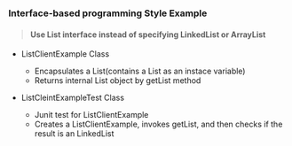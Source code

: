 ### Interface-based programming Style Example
> #### Use List interface instead of specifying LinkedList or ArrayList

* ListClientExample Class
  - Encapsulates a List(contains a List as an instace variable)
  - Returns internal List object by getList method
  
* ListCleintExampleTest Class
  - Junit test for ListClientExample
  - Creates a ListClientExample, invokes getList, and then checks if the result is an LinkedList

